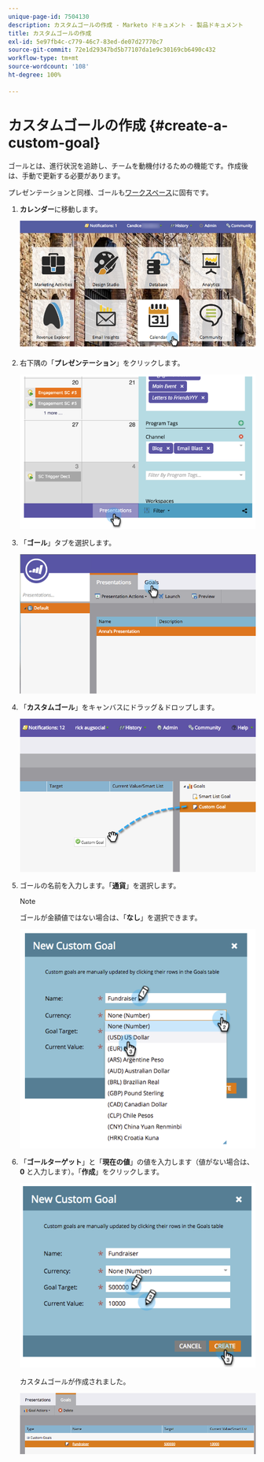 ```yaml
---
unique-page-id: 7504130
description: カスタムゴールの作成 - Marketo ドキュメント - 製品ドキュメント
title: カスタムゴールの作成
exl-id: 5e97fb4c-c779-46c7-83ed-de07d27770c7
source-git-commit: 72e1d29347bd5b77107da1e9c30169cb6490c432
workflow-type: tm+mt
source-wordcount: '108'
ht-degree: 100%

---
```


# カスタムゴールの作成 {#create-a-custom-goal}

ゴールとは、進行状況を追跡し、チームを動機付けるための機能です。作成後は、手動で更新する必要があります。

プレゼンテーションと同様、ゴールも[ワークスペース](/help/marketo/product-docs/administration/workspaces-and-person-partitions/understanding-workspaces-and-person-partitions.md)に固有です。

1. **カレンダー**&#x200B;に移動します。

   ![](assets/2017-05-10-15-30-47-2.png)

1. 右下隅の「**プレゼンテーション**」をクリックします。

   ![](assets/image2015-3-24-12-3a2-3a55.png)

1. 「**ゴール**」タブを選択します。

   ![](assets/image2015-3-26-12-3a24-3a49.png)

1. 「**カスタムゴール**」をキャンバスにドラッグ＆ドロップします。

   ![](assets/image2015-3-24-12-3a32-3a45.png)

1. ゴールの名前を入力します。「**通貨**」を選択します。

   >[!NOTE]
   >
   >ゴールが金額値ではない場合は、「**なし**」を選択できます。

   ![](assets/image2015-3-24-12-3a36-3a0.png)

1. 「**ゴールターゲット**」と「**現在の値**」の値を入力します（値がない場合は、**0** と入力します）。「**作成**」をクリックします。

   ![](assets/image2015-3-24-12-3a39-3a28.png)

   カスタムゴールが作成されました。

   ![](assets/image2015-3-24-12-3a41-3a43.png)

